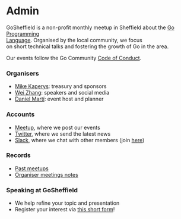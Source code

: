 # Admin

GoSheffield is a non-profit monthly meetup in Sheffield about the [Go Programming  
Language](https://golang.org/). Organised by the local community, we focus  
on short technical talks and fostering the growth of Go in the area. 

Our events follow the Go Community [Code of Conduct](https://golang.org/conduct).

### Organisers

* [Mike Kaperys](https://github.com/kaperys): treasury and sponsors
* [Wei Zhang](https://github.com/weizhang9): speakers and social media
* [Daniel Martí](https://github.com/mvdan): event host and planner

### Accounts

* [Meetup](https://www.meetup.com/GoSheffield/), where we post our events
* [Twitter](https://twitter.com/GolangSheffield), where we send the latest news
* [Slack](https://gophers.slack.com/messages/sheffield), where we chat with
  other members (join [here](https://invite.slack.golangbridge.org/))

### Records

* [Past meetups](meetups/all_meetups.md)
* [Organiser meetings notes](meeting_notes/)

### Speaking at GoSheffield

* We help refine your topic and presentation
* Register your interest via [this short form](https://goo.gl/forms/1VAAejXiA69bXXCP2)!
